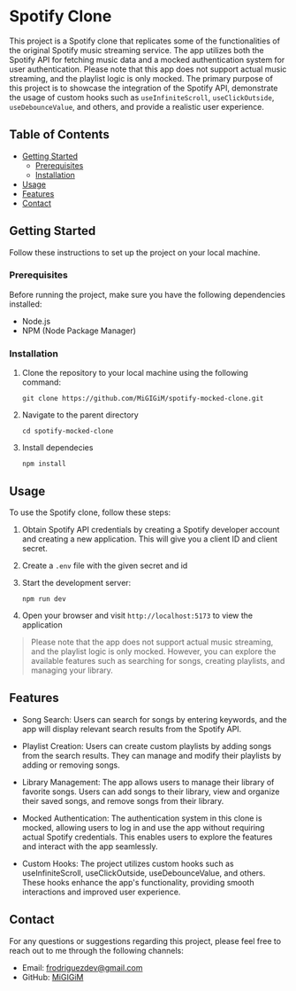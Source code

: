 # Spotify Clone

This project is a Spotify clone that replicates some of the functionalities of the original Spotify music streaming service. The app utilizes both the Spotify API for fetching music data and a mocked authentication system for user authentication. Please note that this app does not support actual music streaming, and the playlist logic is only mocked. The primary purpose of this project is to showcase the integration of the Spotify API, demonstrate the usage of custom hooks such as `useInfiniteScroll`, `useClickOutside`, `useDebounceValue`, and others, and provide a realistic user experience.

## Table of Contents

- [Getting Started](#getting-started)
  - [Prerequisites](#prerequisites)
  - [Installation](#installation)
- [Usage](#usage)
- [Features](#features)
- [Contact](#contact)

## Getting Started

Follow these instructions to set up the project on your local machine.

### Prerequisites

Before running the project, make sure you have the following dependencies installed:

- Node.js
- NPM (Node Package Manager)

### Installation

1. Clone the repository to your local machine using the following command:

   ```shell
   git clone https://github.com/MiGIGiM/spotify-mocked-clone.git
   ```
2. Navigate to the parent directory
   ```shell
   cd spotify-mocked-clone
   ```
3. Install dependecies
   ```shell
   npm install
   ```
## Usage
To use the Spotify clone, follow these steps:

1. Obtain Spotify API credentials by creating a Spotify developer account and creating a new application. This will give you a client ID and client secret.

2. Create a `.env` file with the given secret and id
3. Start the development server:
   ```shell
   npm run dev
   ```
4. Open your browser and visit `http://localhost:5173` to view the application

> Please note that the app does not support actual music streaming, and the playlist logic is only mocked. However, you can explore the available features such as searching for songs, creating playlists, and managing your library.


## Features
- Song Search: Users can search for songs by entering keywords, and the app will display relevant search results from the Spotify API.

- Playlist Creation: Users can create custom playlists by adding songs from the search results. They can manage and modify their playlists by adding or removing songs.

- Library Management: The app allows users to manage their library of favorite songs. Users can add songs to their library, view and organize their saved songs, and remove songs from their library.

- Mocked Authentication: The authentication system in this clone is mocked, allowing users to log in and use the app without requiring actual Spotify credentials. This enables users to explore the features and interact with the app seamlessly.

- Custom Hooks: The project utilizes custom hooks such as useInfiniteScroll, useClickOutside, useDebounceValue, and others. These hooks enhance the app's functionality, providing smooth interactions and improved user experience.

## Contact

For any questions or suggestions regarding this project, please feel free to reach out to me through the following channels:

- Email: frodriguezdev@gmail.com
- GitHub: [MiGIGiM](https://github.com/MiGIGiM)
   
